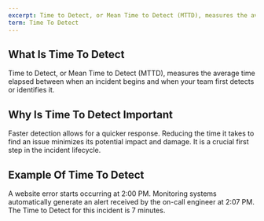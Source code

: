 ```yaml
---
excerpt: Time to Detect, or Mean Time to Detect (MTTD), measures the average time elapsed between when an incident begins and when your team first detects or identifies it.
term: Time To Detect
---
```

## What Is Time To Detect

Time to Detect, or Mean Time to Detect (MTTD), measures the average time elapsed between when an incident begins and when your team first detects or identifies it.

## Why Is Time To Detect Important

Faster detection allows for a quicker response. Reducing the time it takes to find an issue minimizes its potential impact and damage. It is a crucial first step in the incident lifecycle.

## Example Of Time To Detect

A website error starts occurring at 2:00 PM. Monitoring systems automatically generate an alert received by the on-call engineer at 2:07 PM. The Time to Detect for this incident is 7 minutes.